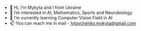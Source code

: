 - 👋 Hi, I’m Mykyta and I from Ukraine
- 👀 I’m interested in AI, Mathematics, Sports and Neurobiology
- 🌱 I’m currently learning Computer Vision Field in AI
- 📫 You can reach me in mail - lytovchenko.mykyta@gmail.com
